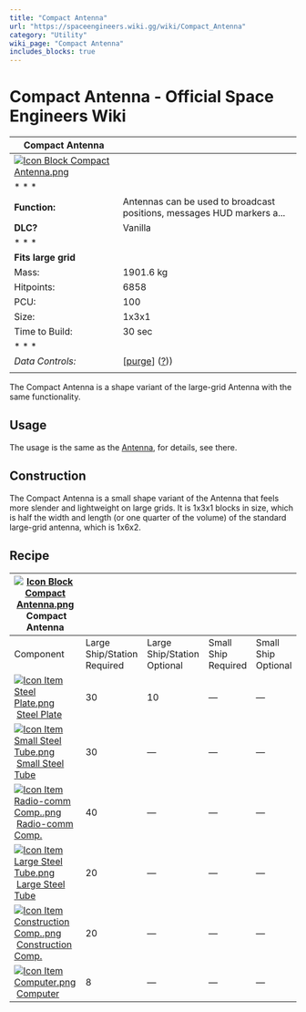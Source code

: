 ```yaml
---
title: "Compact Antenna"
url: "https://spaceengineers.wiki.gg/wiki/Compact_Antenna"
category: "Utility"
wiki_page: "Compact Antenna"
includes_blocks: true
---
```


# Compact Antenna - Official Space Engineers Wiki

| Compact Antenna |     |
| --- | --- |
| [![Icon Block Compact Antenna.png](https://spaceengineers.wiki.gg/images/8/83/Icon_Block_Compact_Antenna.png?da2589)](https://spaceengineers.wiki.gg/wiki/File:Icon_Block_Compact_Antenna.png) |     |
| * * * |     |
| **Function:** | Antennas can be used to broadcast positions, messages HUD markers a... |
| **DLC?** | Vanilla |
| * * * |     |
| **Fits large grid** |     |
| Mass: | 1901.6 kg |
| Hitpoints: | 6858 |
| PCU: | 100 |
| Size: | 1x3x1 |
| Time to Build: | 30 sec |
| * * * |     |
| _Data Controls:_ | \[[purge](https://spaceengineers.wiki.gg/wiki/Compact_Antenna?action=purge)\] ([?](https://spaceengineers.wiki.gg/wiki/Template:Info_Block))) |
|     |     |

The Compact Antenna is a shape variant of the large-grid Antenna with the same functionality.

## Usage

The usage is the same as the [Antenna](https://spaceengineers.wiki.gg/wiki/Antenna "Antenna"), for details, see there.

## Construction

The Compact Antenna is a small shape variant of the Antenna that feels more slender and lightweight on large grids. It is 1x3x1 blocks in size, which is half the width and length (or one quarter of the volume) of the standard large-grid antenna, which is 1x6x2.

## Recipe

| [![Icon Block Compact Antenna.png](https://spaceengineers.wiki.gg/images/thumb/8/83/Icon_Block_Compact_Antenna.png/21px-Icon_Block_Compact_Antenna.png?da2589)](https://spaceengineers.wiki.gg/wiki/Compact_Antenna "Compact Antenna") Compact Antenna |     |     |     |     |
| --- | --- | --- | --- | --- |
| Component | Large Ship/Station  <br>Required | Large Ship/Station  <br>Optional | Small Ship  <br>Required | Small Ship  <br>Optional |
| [![Icon Item Steel Plate.png](https://spaceengineers.wiki.gg/images/thumb/4/4c/Icon_Item_Steel_Plate.png/21px-Icon_Item_Steel_Plate.png?437e3a)](https://spaceengineers.wiki.gg/wiki/Steel_Plate "Steel Plate") [Steel Plate](https://spaceengineers.wiki.gg/wiki/Steel_Plate "Steel Plate") | 30  | 10  | —   | —   |
| [![Icon Item Small Steel Tube.png](https://spaceengineers.wiki.gg/images/thumb/f/f7/Icon_Item_Small_Steel_Tube.png/21px-Icon_Item_Small_Steel_Tube.png?4fe418)](https://spaceengineers.wiki.gg/wiki/Small_Steel_Tube "Small Steel Tube") [Small Steel Tube](https://spaceengineers.wiki.gg/wiki/Small_Steel_Tube "Small Steel Tube") | 30  | —   | —   | —   |
| [![Icon Item Radio-comm Comp..png](https://spaceengineers.wiki.gg/images/thumb/8/8e/Icon_Item_Radio-comm_Comp..png/21px-Icon_Item_Radio-comm_Comp..png?d5a95f)](https://spaceengineers.wiki.gg/wiki/Radio-comm_Comp. "Radio-comm Comp.") [Radio-comm Comp.](https://spaceengineers.wiki.gg/wiki/Radio-comm_Comp. "Radio-comm Comp.") | 40  | —   | —   | —   |
| [![Icon Item Large Steel Tube.png](https://spaceengineers.wiki.gg/images/thumb/f/fe/Icon_Item_Large_Steel_Tube.png/21px-Icon_Item_Large_Steel_Tube.png?31c1e4)](https://spaceengineers.wiki.gg/wiki/Large_Steel_Tube "Large Steel Tube") [Large Steel Tube](https://spaceengineers.wiki.gg/wiki/Large_Steel_Tube "Large Steel Tube") | 20  | —   | —   | —   |
| [![Icon Item Construction Comp..png](https://spaceengineers.wiki.gg/images/thumb/4/45/Icon_Item_Construction_Comp..png/21px-Icon_Item_Construction_Comp..png?cdc26f)](https://spaceengineers.wiki.gg/wiki/Construction_Comp. "Construction Comp.") [Construction Comp.](https://spaceengineers.wiki.gg/wiki/Construction_Comp. "Construction Comp.") | 20  | —   | —   | —   |
| [![Icon Item Computer.png](https://spaceengineers.wiki.gg/images/thumb/7/72/Icon_Item_Computer.png/21px-Icon_Item_Computer.png?65c1a4)](https://spaceengineers.wiki.gg/wiki/Computer "Computer") [Computer](https://spaceengineers.wiki.gg/wiki/Computer "Computer") | 8   | —   | —   | —   |